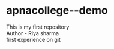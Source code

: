 # apnacollege--demo
This is  my first repository
<br/>
Author - Riya sharma
<br>
first experience on git

